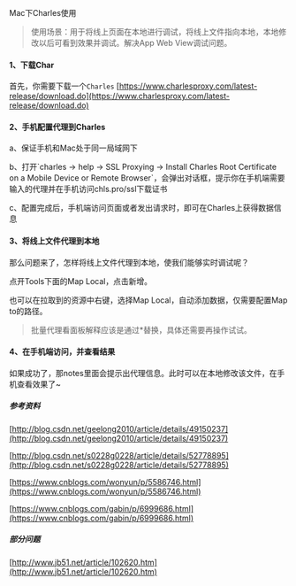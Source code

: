 Mac下Charles使用

> 使用场景：用于将线上页面在本地进行调试，将线上文件指向本地，本地修改以后可看到效果并调试。解决App Web View调试问题。

#### 1、下载Char

首先，你需要下载一个`Charles` [https://www.charlesproxy.com/latest-release/download.do](https://www.charlesproxy.com/latest-release/download.do)

#### 2、手机配置代理到Charles

a、保证手机和Mac处于同一局域网下

b、打开\`charles -&gt; help -&gt; SSL Proxying -&gt; Install Charles Root Certificate on a Mobile Device or Remote Browser\`，会弹出对话框，提示你在手机端需要输入的代理并在手机访问chls.pro/ssl下载证书

c、配置完成后，手机端访问页面或者发出请求时，即可在Charles上获得数据信息

#### 3、将线上文件代理到本地

那么问题来了，怎样将线上文件代理到本地，使我们能够实时调试呢？

点开Tools下面的Map Local，点击新增。

也可以在拉取到的资源中右键，选择Map Local，自动添加数据，仅需要配置Map to的路径。

> 批量代理看面板解释应该是通过\*替换，具体还需要再操作试试。

#### 4、在手机端访问，并查看结果

如果成功了，那notes里面会提示出代理信息。此时可以在本地修改该文件，在手机查看效果了~

##### 参考资料

[http://blog.csdn.net/geelong2010/article/details/49150237](http://blog.csdn.net/geelong2010/article/details/49150237)

[http://blog.csdn.net/s0228g0228/article/details/52778895](http://blog.csdn.net/s0228g0228/article/details/52778895)

[https://www.cnblogs.com/wonyun/p/5586746.html](https://www.cnblogs.com/wonyun/p/5586746.html)

[https://www.cnblogs.com/gabin/p/6999686.html](https://www.cnblogs.com/gabin/p/6999686.html)

##### 部分问题

[http://www.jb51.net/article/102620.htm](http://www.jb51.net/article/102620.htm)

